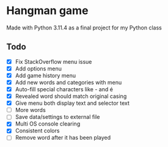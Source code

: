 # Hangman game

Made with Python 3.11.4 as a final project for my Python class

## Todo

-   [x] Fix StackOverflow menu issue
-   [x] Add options menu
-   [x] Add game history menu
-   [x] Add new words and categories with menu
-   [x] Auto-fill special characters like - and é
-   [x] Revealed word should match original casing
-   [x] Give menu both display text and selector text
-   [ ] More words
-   [ ] Save data/settings to external file
-   [x] Multi OS console clearing
-   [x] Consistent colors
-   [ ] Remove word after it has been played
